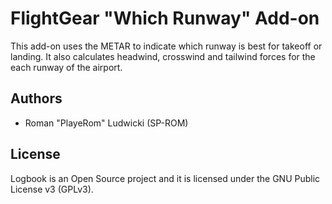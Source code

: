
FlightGear "Which Runway" Add-on
================================

This add-on uses the METAR to indicate which runway is best for takeoff or landing. It also calculates headwind, crosswind and tailwind forces for the each runway of the airport.

## Authors

- Roman "PlayeRom" Ludwicki (SP-ROM)

## License

Logbook is an Open Source project and it is licensed under the GNU Public License v3 (GPLv3).
